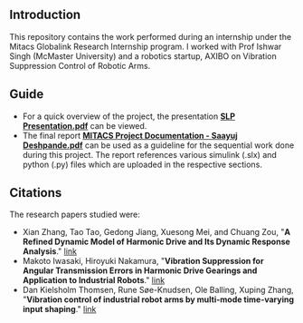 ## Introduction
This repository contains the work performed during an internship under the Mitacs Globalink Research Internship program. I worked with Prof Ishwar Singh (McMaster University) and a robotics startup, AXIBO on Vibration Suppression Control of Robotic Arms.

## Guide
- For a quick overview of the project, the presentation [**SLP Presentation.pdf**](https://github.com/saayuj/Vibration-Suppression-Control-of-Robotic-Arms/blob/main/SLP%20Presentation.pdf) can be viewed.
- The final report [**MITACS Project Documentation - Saayuj Deshpande.pdf**](https://github.com/saayuj/Vibration-Suppression-Control-of-Robotic-Arms/blob/main/MITACS%20Project%20Documentation%20-%20Saayuj%20Deshpande.pdf) can be used as a guideline for the sequential work done during this project. The report references various simulink (.slx) and python (.py) files which are uploaded in the respective sections.

## Citations
The research papers studied were:
- Xian Zhang, Tao Tao, Gedong Jiang, Xuesong Mei, and Chuang Zou, "**A Refined Dynamic Model of Harmonic Drive and Its Dynamic Response Analysis**." [link](https://www.researchgate.net/publication/342560913_A_Refined_Dynamic_Model_of_Harmonic_Drive_and_Its_Dynamic_Response_Analysis)
- Makoto Iwasaki, Hiroyuki Nakamura, "**Vibration Suppression for Angular Transmission Errors in Harmonic Drive Gearings and Application to Industrial Robots**." [link](https://www.sciencedirect.com/science/article/pii/S1474667016426868)
- Dan Kielsholm Thomsen, Rune Søe-Knudsen, Ole Balling, Xuping Zhang, "**Vibration control of industrial robot arms by multi-mode time-varying input shaping**." [link](https://www.researchgate.net/publication/343985829_Vibration_control_of_industrial_robot_arms_by_multi-mode_time-varying_input_shaping)
